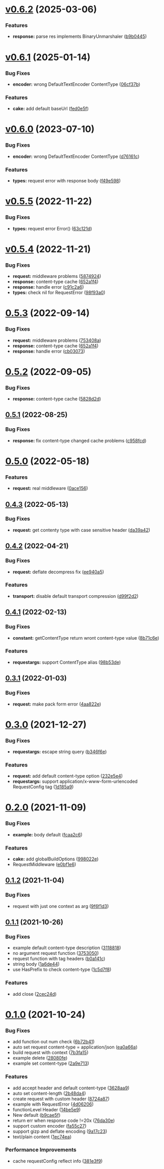 # [v0.6.2](https://github.com/snownd/cake/compare/v0.6.1...v) (2025-03-06)


### Features

* **response:** parse res implements BinaryUnmarshaler ([b9b0445](https://github.com/snownd/cake/commit/b9b0445741f45e09d520cb855e2db4e633e09be2))



# [v0.6.1](https://github.com/snownd/cake/compare/v0.6.0...v0.6.1) (2025-01-14)


### Bug Fixes

* **encoder:** wrong DefaultTextEncoder ContentType ([06cf37b](https://github.com/snownd/cake/commit/06cf37be35c278cde5c7c41805361091a50c17de))


### Features

* **cake:** add default baseUrl ([fed0e5f](https://github.com/snownd/cake/commit/fed0e5f96e38239a67d85063c50a821dad26eac9))


# [v0.6.0](https://github.com/snownd/cake/compare/v0.5.5...v0.6.0) (2023-07-10)


### Bug Fixes

* **encoder:** wrong DefaultTextEncoder ContentType ([d76161c](https://github.com/snownd/cake/commit/d76161c1b707df66ffa5ee7b1a0a95d607faa5f1))


### Features

* **types:** request error with response body ([f49e598](https://github.com/snownd/cake/commit/f49e598a238c0c0f9dd3585358aee0ac077c5f4f))



# [v0.5.5](https://github.com/snownd/cake/compare/v0.5.4...v.5.5) (2022-11-22)


### Bug Fixes

* **types:** request error Error() ([63c121d](https://github.com/snownd/cake/commit/63c121de31c324daf9d0a6f073c683ce794adb2c))



# [v0.5.4](https://github.com/snownd/cake/compare/v0.5.1...v.5.4) (2022-11-21)


### Bug Fixes

* **request:** middleware problems ([5874924](https://github.com/snownd/cake/commit/5874924c98587245846d54c3cab40968e65e0edd))
* **response:** content-type cache ([652a1f4](https://github.com/snownd/cake/commit/652a1f4f95ac96e6fc22950e9e9e9e00f783863f))
* **response:** handle error ([c91c2a6](https://github.com/snownd/cake/commit/c91c2a640811c7ed46114cbd3f688698b77ca558))
* **types:** check nil for RequestError ([98f93a0](https://github.com/snownd/cake/commit/98f93a0aed51e8ac50da7afcde1718f80dfd3437))



# [0.5.3](https://github.com/snownd/cake/compare/v0.5.2...v0.5.3) (2022-09-14)


### Bug Fixes

* **request:** middleware problems ([753408a](https://github.com/snownd/cake/commit/753408ad5ed5ed49ee5a22b6c2d9d47c69aaec19))
* **response:** content-type cache ([652a1f4](https://github.com/snownd/cake/commit/652a1f4f95ac96e6fc22950e9e9e9e00f783863f))
* **response:** handle error ([cb03073](https://github.com/snownd/cake/commit/cb030739633227363cdd69c78c6014795fd5cda8))



# [0.5.2](https://github.com/snownd/cake/compare/v0.5.1...v0.5.2) (2022-09-05)


### Bug Fixes

* **response:** content-type cache ([5828d2d](https://github.com/snownd/cake/commit/5828d2db9adc0c1d8c10f0ae3745ce3d937a0631))



## [0.5.1](https://github.com/snownd/cake/compare/v0.5.0...v0.5.1) (2022-08-25)


### Bug Fixes

* **response:** fix content-type changed cache problems ([c958fcd](https://github.com/snownd/cake/commit/c958fcd80e0d962518a274cd751243db62914f2d))



# [0.5.0](https://github.com/snownd/cake/compare/v0.4.3...v0.5.0) (2022-05-18)


### Features

* **request:** real middleware ([0ace156](https://github.com/snownd/cake/commit/0ace1562171b7353872f557e62768cf21e66cf60))



## [0.4.3](https://github.com/snownd/cake/compare/v0.4.2...v0.4.3) (2022-05-13)


### Bug Fixes

* **request:** get contenty type with case sensitive header ([da39a42](https://github.com/snownd/cake/commit/da39a420766011f8726d4332868337d10d1d9baf))



## [0.4.2](https://github.com/snownd/cake/compare/v0.4.1...v0.4.2) (2022-04-21)


### Bug Fixes

* **request:** deflate decompress fix ([ee940a5](https://github.com/snownd/cake/commit/ee940a5cecc70c512b872b837eaea97fcf9e33ea))


### Features

* **transport:** disable default transport compression ([d99f2d2](https://github.com/snownd/cake/commit/d99f2d2fe83ebe7716916272ba73b94e5bea2a76))



## [0.4.1](https://github.com/snownd/cake/compare/v0.4.0...v0.4.1) (2022-02-13)


### Bug Fixes

* **constant:** getContentType return wront content-type value ([8b71c6e](https://github.com/snownd/cake/commit/8b71c6ef33acf6d18d965612e49f2d9b2c0bf799))


### Features

* **requestargs:** support ContentType alias ([98b53de](https://github.com/snownd/cake/commit/98b53def0380c300ac74205ad52db7d17917318b))



## [0.3.1](https://github.com/snownd/cake/compare/v0.3.0...v0.3.1) (2022-01-03)


### Bug Fixes

* **request:** make pack form error ([4aa822e](https://github.com/snownd/cake/commit/4aa822ec1d89f238472ea70378971a1a2cf8bd2a))



# [0.3.0](https://github.com/snownd/cake/compare/v0.2.0...v0.3.0) (2021-12-27)


### Bug Fixes

* **requestargs:** escape string query ([b346f6e](https://github.com/snownd/cake/commit/b346f6e74d3105041208c4c637b2f22c6d42da09))


### Features

* **request:** add default content-type option ([232e5e4](https://github.com/snownd/cake/commit/232e5e47cbd447aaa559be8b656fa6d0a13fe04e))
* **requestargs:** support application/x-www-form-urlencoded RequestConfig tag ([1d185a9](https://github.com/snownd/cake/commit/1d185a9df1c1afaef6d7b616b422cc1516e0adb5))



# [0.2.0](https://github.com/snownd/cake/compare/v0.1.2...v0.2.0) (2021-11-09)


### Bug Fixes

* **example:** body default ([fcaa2c6](https://github.com/snownd/cake/commit/fcaa2c600449b92aae8a97971054f52996538ab7))


### Features

* **cake:** add globalBuildOptions ([998022e](https://github.com/snownd/cake/commit/998022e086b143ab9c2623085a1df37702fb6b05))
* RequestMiddleware ([e0bf1e6](https://github.com/snownd/cake/commit/e0bf1e6a647b77431c73065b8fb6a4f1b6bf265e))



## [0.1.2](https://github.com/snownd/cake/compare/v0.1.1...v0.1.2) (2021-11-04)


### Bug Fixes

* request with just one context as arg ([9f6f1d3](https://github.com/snownd/cake/commit/9f6f1d39b853004989c0e87f210ccf9ecec9ff0a))



## [0.1.1](https://github.com/snownd/cake/compare/v0.1.0...v0.1.1) (2021-10-26)


### Bug Fixes

* example default content-type description ([3118818](https://github.com/snownd/cake/commit/31188184c6a67ce7b7b8b57ee6ce058f28ee2661))
* no argument request function ([3753050](https://github.com/snownd/cake/commit/375305040c2a329ceb70fde2d3708783a766ccaa))
* request function with tag headers ([b0a141c](https://github.com/snownd/cake/commit/b0a141cb4e49fe6759f1ac158fd9289612e447b3))
* string body ([1a6de44](https://github.com/snownd/cake/commit/1a6de44cf98252b872056fedc43e1e3b2b2b6dce))
* use HasPrefix to check content-type ([1c5d7f8](https://github.com/snownd/cake/commit/1c5d7f8ade334a1464b172f9abf0ec9690661c53))


### Features

* add close ([2cec24d](https://github.com/snownd/cake/commit/2cec24d3552c04da3bba26a194e674f5ecd1738a))



# [0.1.0](https://github.com/snownd/cake/compare/6b72b410118085bbc4a9efb5f2ef7e57820af308...v0.1.0) (2021-10-24)


### Bug Fixes

* add function out num check ([6b72b41](https://github.com/snownd/cake/commit/6b72b410118085bbc4a9efb5f2ef7e57820af308))
* auto set request content-type = application/json ([ea0a66a](https://github.com/snownd/cake/commit/ea0a66a21f6bff20182b5cf026d1079bed30be99))
* build request with context ([7b3fa15](https://github.com/snownd/cake/commit/7b3fa15c3a34e9f5e633b504fdf38c35f8d7f529))
* example delete ([28080fe](https://github.com/snownd/cake/commit/28080fec9f37d44453ded8956d1b8a3df541f973))
* example set content-type ([2a9e713](https://github.com/snownd/cake/commit/2a9e713c3eeb71383986992c99b92c7397be4db5))


### Features

* add accept header and default content-type ([3628aa9](https://github.com/snownd/cake/commit/3628aa9fb683a66d3f43312b81628db86523e9e3))
* auto set content-length ([2b48da4](https://github.com/snownd/cake/commit/2b48da407bc0a3057008d403a41c83f1138ab4ec))
* create request with custom header ([8724a87](https://github.com/snownd/cake/commit/8724a87f3436e5a9a229f8727dec27b8c39fc9e9))
* example with RequestError ([4d06206](https://github.com/snownd/cake/commit/4d0620674937ae1235f15da6b8aac0c4a225a8c6))
* functionLevel Header ([14be5e9](https://github.com/snownd/cake/commit/14be5e926e8617b52221f6b6a80e9edb0c9fdddd))
* New default ([b9cae5f](https://github.com/snownd/cake/commit/b9cae5f7d8167a5cc28b8e934b8f270123651e39))
* return err when response code !=20x ([76da30e](https://github.com/snownd/cake/commit/76da30ef7ff283d02642a93ad11f70d41592ad91))
* support custom encoder ([fa55c27](https://github.com/snownd/cake/commit/fa55c2740230be4c6127c3605445e266d6d71868))
* support gizp and deflate encoding ([9a17c23](https://github.com/snownd/cake/commit/9a17c232c495e44067eaa0d43937abe7fc361ab0))
* text/plain content ([1ec74ea](https://github.com/snownd/cake/commit/1ec74eabf4309ee6a9cdaf6e88b232d16cebb857))


### Performance Improvements

* cache requestConfig reflect info ([381e3f9](https://github.com/snownd/cake/commit/381e3f90180bb15fff4266ea31fb3176aa5eb1f5))



